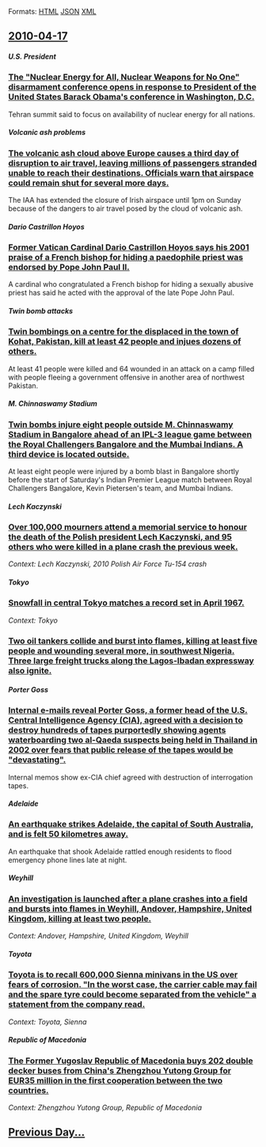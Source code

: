 
Formats: [HTML](2010/04/17/index.html)  [JSON](2010/04/17/index.json)  [XML](2010/04/17/index.xml)  

## [2010-04-17](/news/2010/04/17/index.md)

##### U.S. President
### [The "Nuclear Energy for All, Nuclear Weapons for No One" disarmament conference opens in response to President of the United States Barack Obama's conference in Washington, D.C. ](/news/2010/04/17/the-nuclear-energy-for-all-nuclear-weapons-for-no-one-disarmament-conference-opens-in-response-to-president-of-the-united-states-barack-o.md)
Tehran summit said to focus on availability of nuclear energy for all nations.

##### Volcanic ash problems
### [The volcanic ash cloud above Europe causes a third day of disruption to air travel, leaving millions of passengers stranded unable to reach their destinations. Officials warn that airspace could remain shut for several more days. ](/news/2010/04/17/the-volcanic-ash-cloud-above-europe-causes-a-third-day-of-disruption-to-air-travel-leaving-millions-of-passengers-stranded-unable-to-reach.md)
The IAA has extended the closure of Irish airspace until 1pm on Sunday because of the dangers to air travel posed by the cloud of volcanic ash.

##### Dario Castrillon Hoyos
### [Former Vatican Cardinal Dario Castrillon Hoyos says his 2001 praise of a French bishop for hiding a paedophile priest was endorsed by Pope John Paul II. ](/news/2010/04/17/former-vatican-cardinal-darao-castrilla3n-hoyos-says-his-2001-praise-of-a-french-bishop-for-hiding-a-paedophile-priest-was-endorsed-by-pope.md)
A cardinal who congratulated a French bishop for hiding a sexually abusive priest has said he acted with the approval of the late Pope John Paul.

##### Twin bomb attacks
### [Twin bombings on a centre for the displaced in the town of Kohat, Pakistan, kill at least 42 people and injues dozens of others. ](/news/2010/04/17/twin-bombings-on-a-centre-for-the-displaced-in-the-town-of-kohat-pakistan-kill-at-least-42-people-and-injues-dozens-of-others.md)
At least 41 people were killed and 64 wounded in an attack on a camp filled with people fleeing a government offensive in another area of northwest Pakistan.

##### M. Chinnaswamy Stadium
### [Twin bombs injure eight people outside M. Chinnaswamy Stadium in Bangalore ahead of an IPL-3 league game between the Royal Challengers Bangalore and the Mumbai Indians. A third device is located outside. ](/news/2010/04/17/twin-bombs-injure-eight-people-outside-m-chinnaswamy-stadium-in-bangalore-ahead-of-an-ipl-3-league-game-between-the-royal-challengers-banga.md)
At least eight people were injured by a bomb blast in Bangalore shortly before the start of Saturday&#039;s Indian Premier League match between Royal Challengers Bangalore, Kevin Pietersen&#039;s team, and Mumbai Indians.

##### Lech Kaczynski
### [Over 100,000 mourners attend a memorial service to honour the death of the Polish president Lech Kaczynski, and 95 others who were killed in a plane crash the previous week. ](/news/2010/04/17/over-100-000-mourners-attend-a-memorial-service-to-honour-the-death-of-the-polish-president-lech-kaczyaski-and-95-others-who-were-killed-i.md)
_Context: Lech Kaczynski, 2010 Polish Air Force Tu-154 crash_

##### Tokyo
### [Snowfall in central Tokyo matches a record set in April 1967. ](/news/2010/04/17/snowfall-in-central-tokyo-matches-a-record-set-in-april-1967.md)
_Context: Tokyo_

##### 
### [Two oil tankers collide and burst into flames, killing at least five people and wounding several more, in southwest Nigeria. Three large freight trucks along the Lagos-Ibadan expressway also ignite. ](/news/2010/04/17/two-oil-tankers-collide-and-burst-into-flames-killing-at-least-five-people-and-wounding-several-more-in-southwest-nigeria-three-large-fre.md)
##### Porter Goss
### [Internal e-mails reveal Porter Goss, a former head of the U.S. Central Intelligence Agency (CIA), agreed with a decision to destroy hundreds of tapes purportedly showing agents waterboarding two al-Qaeda suspects being held in Thailand in 2002 over fears that public release of the tapes would be "devastating". ](/news/2010/04/17/internal-e-mails-reveal-porter-goss-a-former-head-of-the-u-s-central-intelligence-agency-cia-agreed-with-a-decision-to-destroy-hundreds.md)
Internal memos show ex-CIA chief agreed with destruction of interrogation tapes.

##### Adelaide
### [An earthquake strikes Adelaide, the capital of South Australia, and is felt 50 kilometres away. ](/news/2010/04/17/an-earthquake-strikes-adelaide-the-capital-of-south-australia-and-is-felt-50-kilometres-away.md)
An earthquake that shook Adelaide rattled enough residents to flood emergency phone lines late at night.

##### Weyhill
### [An investigation is launched after a plane crashes into a field and bursts into flames in Weyhill, Andover, Hampshire, United Kingdom, killing at least two people. ](/news/2010/04/17/an-investigation-is-launched-after-a-plane-crashes-into-a-field-and-bursts-into-flames-in-weyhill-andover-hampshire-united-kingdom-killi.md)
_Context: Andover, Hampshire, United Kingdom, Weyhill_

##### Toyota
### [Toyota is to recall 600,000 Sienna minivans in the US over fears of corrosion. "In the worst case, the carrier cable may fail and the spare tyre could become separated from the vehicle" a statement from the company read. ](/news/2010/04/17/toyota-is-to-recall-600-000-sienna-minivans-in-the-us-over-fears-of-corrosion-in-the-worst-case-the-carrier-cable-may-fail-and-the-spare.md)
_Context: Toyota, Sienna_

##### Republic of Macedonia
### [The Former Yugoslav Republic of Macedonia buys 202 double decker buses from China's Zhengzhou Yutong Group for EUR35 million in the first cooperation between the two countries. ](/news/2010/04/17/the-former-yugoslav-republic-of-macedonia-buys-202-double-decker-buses-from-china-s-zhengzhou-yutong-group-for-a-35-million-in-the-first-co.md)
_Context: Zhengzhou Yutong Group, Republic of Macedonia_

## [Previous Day...](/news/2010/04/16/index.md)

